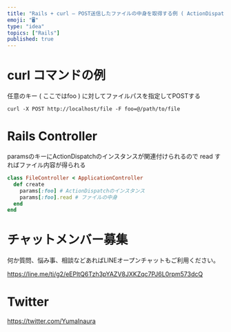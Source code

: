 ```yaml
---
title: "Rails + curl – POST送信したファイルの中身を取得する例 ( ActionDispatch )"
emoji: "🖥"
type: "idea"
topics: ["Rails"]
published: true
---
```


# curl コマンドの例

任意のキー ( ここではfoo ) に対してファイルパスを指定してPOSTする

```
curl -X POST http://localhost/file -F foo=@/path/to/file
```


# Rails Controller

paramsのキーにActionDispatchのインスタンスが関連付けられるので read すればファイル内容が得られる

```rb
class FileController < ApplicationController
  def create
    params[:foo] # ActionDispatchのインスタンス
    params[:foo].read # ファイルの中身
  end
end
```


# チャットメンバー募集


何か質問、悩み事、相談などあればLINEオープンチャットもご利用ください。

https://line.me/ti/g2/eEPltQ6Tzh3pYAZV8JXKZqc7PJ6L0rpm573dcQ


# Twitter

https://twitter.com/YumaInaura

